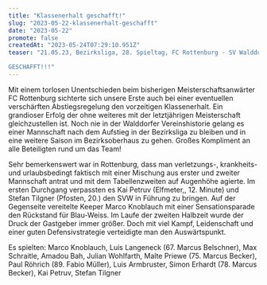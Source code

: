 ```yaml
---
title: "Klassenerhalt geschafft!"
slug: "2023-05-22-klassenerhalt-geschafft"
date: "2023-05-22"
promote: false
createdAt: "2023-05-24T07:29:10.951Z"
teaser: "21.05.23, Bezirksliga, 28. Spieltag, FC Rottenburg - SV Walddorf 0:0 (0:0)

GESCHAFFT!!!"
---
```

Mit einem torlosen Unentschieden beim bisherigen Meisterschaftsanwärter FC Rottenburg sichterte sich unsere Erste auch bei einer eventuellen verschärften Abstiegsregelung den vorzeitigen Klassenerhalt. Ein grandioser Erfolg der ohne weiteres mit der letztjährigen Meisterschaft gleichzustellen ist. Noch nie in der Walddorfer Vereinshistorie gelang es einer Mannschaft nach dem Aufstieg in der Bezirksliga zu bleiben und in eine weitere Saison im Bezirksoberhaus zu gehen. Großes Kompliment an alle Beteiligten rund um das Team!

Sehr bemerkenswert war in Rottenburg, dass man verletzungs-, krankheits- und urlaubsbedingt faktisch mit einer Mischung aus erster und zweiter Mannschaft antrat und mit dem Tabellenzweiten auf Augenhöhe agierte. Im ersten Durchgang verpassten es Kai Petruv (Elfmeter,, 12. Minute) und Stefan Tilgner (Pfosten, 20.) den SVW in Führung zu bringen. Auf der Gegenseite vereitelte Keeper Marco Knoblauch mit einer Sensationsparade den Rückstand für Blau-Weiss. Im Laufe der zweiten Halbzeit wurde der Druck der Gastgeber immer größer. Doch mit viel Kampf, Leidenschaft und einer guten Defensivstrategie verteidigte man den Auswärtspunkt.

Es spielten: Marco Knoblauch, Luis Langeneck (67. Marcus Belschner), Max Schraitle, Amadou Bah, Julian Wohlfarth, Malte Priewe (75. Marcus Becker), Paul Röhrich (89. Fabio Müller), Luis Armbruster, Simon Erhardt (78. Marcus Becker), Kai Petruv, Stefan Tilgner
